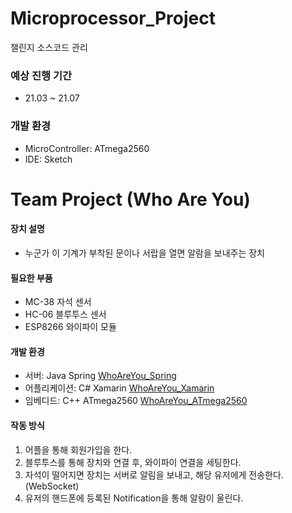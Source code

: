 # Microprocessor_Project
챌린지 소스코드 관리

### 예상 진행 기간
* 21.03 ~ 21.07

### 개발 환경
* MicroController: ATmega2560
* IDE: Sketch

# Team Project (Who Are You)
#### 장치 설명
- 누군가 이 기계가 부착된 문이나 서랍을 열면 알람을 보내주는 장치

#### 필요한 부품
* MC-38 자석 센서
* HC-06 블루투스 센서
* ESP8266 와이파이 모듈

#### 개발 환경
* 서버: Java Spring [WhoAreYou_Spring](https://github.com/lcw3176/WhoAreYou_Spring)
* 어플리케이션: C# Xamarin [WhoAreYou_Xamarin](https://github.com/lcw3176/WhoAreYou_Xamarin)
* 임베디드: C++ ATmega2560 [WhoAreYou_ATmega2560](https://github.com/lcw3176/WhoAreYou_ATmega2560)

#### 작동 방식
1. 어플을 통해 회원가입을 한다.
2. 블루투스를 통해 장치와 연결 후, 와이파이 연결을 세팅한다.
3. 자석이 떨어지면 장치는 서버로 알림을 보내고, 해당 유저에게 전송한다.(WebSocket)
4. 유저의 핸드폰에 등록된 Notification을 통해 알람이 울린다.